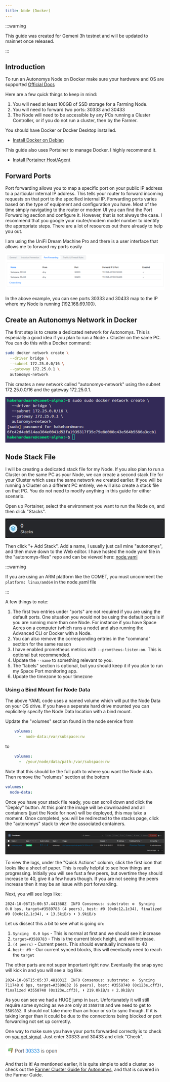 ```yaml
---
title: Node (Docker)
---
```


:::warning

This guide was created for Gemeni 3h testnet and will be updated to mainnet once released.

:::

## Introduction
To run an Autonomys Node on Docker make sure your hardware and OS are supported [Official Docs](https://docs.autonomys.xyz/docs/farming-&-staking/farming/intro#operating-system)

Here are a few quick things to keep in mind:
1. You will need at least 100GB of SSD storage for a Farming Node.
1. You will need to forward two ports: 30333 and 30433
1. The Node will need to be accessible by any PCs running a Cluster Controller, or if you do not run a cluster, then by the Farmer.

You should have Docker or Docker Desktop installed. 
* [Install Docker on Debian](https://hakehardware.github.io/docs/guides/linux/install-docker-debian)

This guide also uses Portainer to manage Docker. I highly recommend it.
* [Install Portainer Host/Agent](https://hakehardware.github.io/docs/guides/linux/install-portainer-host-agent)

## Forward Ports
Port forwarding allows you to map a specific port on your public IP address to a particular internal IP address. This tells your router to forward incoming requests on that port to the specified internal IP. Forwarding ports varies based on the type of equipment and configuration you have. Most of the time simply navigating to the router or modem UI you can find the Port Forwarding section and configure it. However, that is not always the case. I recommend that you google your router/modem model number to identify the appropriate steps. There are a lot of resources out there already to help you out. 

I am using the UniFi Dream Machine Pro and there is a user interface that allows me to forward my ports easily

![Port Forward](/img/docker-node-autonomys/dream_machine_port_forward.png)

In the above example, you can see ports 30333 and 30433 map to the IP where my Node is running (192.168.69.100).

## Create an Autonomys Network in Docker
The first step is to create a dedicated network for Autonomys. This is especially a good idea if you plan to run a Node + Cluster on the same PC. You can do this with a Docker command:

```bash
sudo docker network create \
  --driver bridge \
  --subnet 172.25.0.0/16 \
  --gateway 172.25.0.1 \
  autonomys-network
```

This creates a new network called "autonomys-network" using the subnet 172.25.0.0/16 and the gateway 172.25.0.1.

![Network Create](/img/docker-node-autonomys/network-create.png)

## Node Stack File

I will be creating a dedicated stack file for my Node. If you also plan to run a Cluster on the same PC as your Node, we can create a second stack file for your Cluster which uses the same network we created earlier. If you will be running a Cluster on a different PC entirely, we will also create a stack file on that PC. You do not need to modify anything in this guide for either scenario.

Open up Portainer, select the environment you want to run the Node on, and then click "Stacks".

![Network Create](/img/docker-node-autonomys/stacks.png)

Then click "+ Add Stack". Add a name, I usually just call mine "autonomys", and then move down to the Web editor. I have hosted the node yaml file in the "autonomys-files" repo and can be viewed here: [node.yaml](https://github.com/hakehardware/autonomys_files/blob/main/node.yaml)

:::warning

If you are using an ARM platform like the COMET, you must uncomment the `platform: linux/amd64` in the node.yaml file

:::

A few things to note:
1. The first two entries under "ports" are not required if you are using the default ports. One situation you would not be using the default ports is if you are running more than one Node. For instance if you have Space Acres on a computer (which runs a node) and also running the Advanced CLI or Docker with a Node.
1. You can also remove the corresponding entries in the "command" section for the same reason
1. I have enabled prometheus metrics with `--promtheus-listen-on`. This is optional but recommended.
1. Update the `--name` to something relevant to you.
1. The "labels" section is optional, but you should keep it if you plan to run my Space Port monitoring app.
1. Update the timezone to your timezone

### Using a Bind Mount for Node Data
The above YAML code uses a named volume which will put the Node Data on your OS drive. If you have a seperate hard drive mounted you can explicitely specify the Node Data location with a bind mount.

Update the "volumes" section found in the node service from
```yaml
    volumes:
      -  node-data:/var/subspace:rw
```

to

```yaml
    volumes:
      -  /your/node/data/path:/var/subspace:rw
```

Note that this should be the full path to where you want the Node data. Then remove the "volumes" section at the bottom

```yaml
volumes:
  node-data:
```

Once you have your stack file ready, you can scroll down and click the "Deploy" button. At this point the image will be downloaded and all containers (just the Node for now) will be deployed, this may take a moment. Once completed, you will be redirected to the stacks page, click the "autonomys" stack to view the associated containers.

![Node Container](/img/docker-node-autonomys/node_container.png)

To view the logs, under the "Quick Actions" column, click the first icon that looks like a sheet of paper. This is really helpful to see how things are progressing. Initially you will see fust a few peers, but overtime they should increase to 40, give it a few hours though. If you are not seeing the peers increase then it may be an issue with port forwarding.

Next, you will see logs like:
```
2024-10-06T15:00:57.441368Z  INFO Consensus: substrate: ⚙️  Syncing  0.0 bps, target=#3589783 (4 peers), best: #0 (0x0c12…1c34), finalized #0 (0x0c12…1c34), ⬇ 13.5kiB/s ⬆ 3.9kiB/s
```

Let us dissect this a bit to see what is going on:
1. `Syncing  0.0 bps` - This is normal at first and we should see it increase
1. `target=#3589783` - This is the current block height, and will increase.
1. `(4 peers)` - Current peers. This should eventually increase to 40
1. `best: #0` - Our current synced blocks, this will eventually need to reach the `target`

The other parts are not super important right now. Eventually the snap sync will kick in and you will see a log like:

```
2024-10-06T15:05:37.481031Z  INFO Consensus: substrate: ⚙️  Syncing 711748.0 bps, target=#3589832 (6 peers), best: #3558740 (0x123e…cff3), finalized #3558740 (0x123e…cff3), ⬇ 219.0kiB/s ⬆ 2.0kiB/s
```

As you can see we had a HUGE jump in `best`. Unfortunately it will still require some syncing as we are only at `3558740` and we need to get to `3589832`. It should not take more than an hour or so to sync though. If it is taking longer than it could be due to the connections being blocked or port forwarding not set up correctly.

One way to make sure you have your ports forwarded correctly is to check on [you get signal](https://www.yougetsignal.com/tools/open-ports/). Just enter 30333 and 30433 and click "Check". 

![port-open](/img/docker-node-autonomys/port-open.png)

And that is it! As mentioned earlier, it is quite simple to add a cluster, so check out the [Farmer Cluster Guide for Autonomys](https://hakehardware.github.io/docs/guides/autonomys/docker-cluster-autonomys), and that is covered in the Farmer Guide.